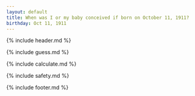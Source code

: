 ```yaml
---
layout: default
title: When was I or my baby conceived if born on October 11, 1911?
birthday: Oct 11, 1911
---
```


{% include header.md %}

{% include guess.md %}

{% include calculate.md %}

{% include safety.md %}

{% include footer.md %}




